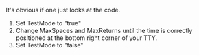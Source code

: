 It's obvious if one just looks at the code.

1. Set TestMode to "true"
2. Change MaxSpaces and MaxReturns until the time is correctly positioned at the bottom right corner of your TTY.
3. Set TestMode to "false"
